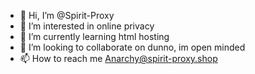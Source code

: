 - 👋 Hi, I’m @Spirit-Proxy
- 👀 I’m interested in online privacy
- 🌱 I’m currently learning html hosting
- 💞️ I’m looking to collaborate on dunno, im open minded
- 📫 How to reach me Anarchy@spirit-proxy.shop

<!---
Spirit-Proxy/Spirit-Proxy is a ✨ special ✨ repository because its `README.md` (this file) appears on your GitHub profile.
You can click the Preview link to take a look at your changes.
--->
